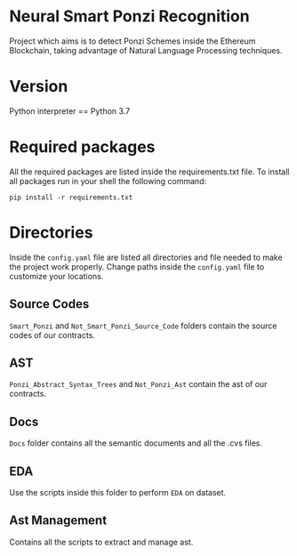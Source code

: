 # Neural Smart Ponzi Recognition
Project which aims is to detect Ponzi Schemes inside the Ethereum Blockchain, taking advantage of Natural Language Processing techniques.

# Version
Python interpreter == Python 3.7

# Required packages 
All the required packages are listed inside the requirements.txt file. To install all packages run in your shell the following command:

```
pip install -r requirements.txt 
```


# Directories
Inside the `config.yaml` file are listed all directories and file needed to make the project work properly. Change paths inside the `config.yaml` file to customize your locations.

## Source Codes
`Smart_Ponzi` and `Not_Smart_Ponzi_Source_Code` folders contain the source codes of our contracts.

## AST
`Ponzi_Abstract_Syntax_Trees` and `Not_Ponzi_Ast` contain the ast of our contracts.

## Docs
`Docs` folder contains all the semantic documents and all the .cvs files.

## EDA
Use the scripts inside this folder to perform `EDA` on dataset.

## Ast Management
Contains all the scripts to extract and manage ast.

